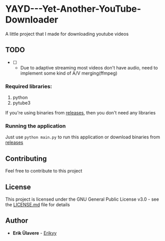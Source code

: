 # YAYD---Yet-Another-YouTube-Downloader
A little project that I made for downloading youtube videos

## TODO

- [ ] - Due to adaptive streaming most videos don't have audio, need to implement some kind of A/V merging(ffmpeg)

### Required libraries:
 1. python
 2. pytube3

If you're using binaries from [releases](https://github.com/Erikyy/YAYD---Yet-Another-YouTube-Downloader/releases), then you don't need any libraries


### Running the application
Just use `python main.py` to run this application or download binaries from [releases](https://github.com/Erikyy/YAYD---Yet-Another-YouTube-Downloader/releases)

## Contributing
Feel free to contribute to this project
## License

This project is licensed under the GNU General Public License v3.0 - see the [LICENSE.md](LICENSE.md) file for details

## Author
* **Erik Ülavere** - [Erikyy](https://github.com/PurpleBooth)
